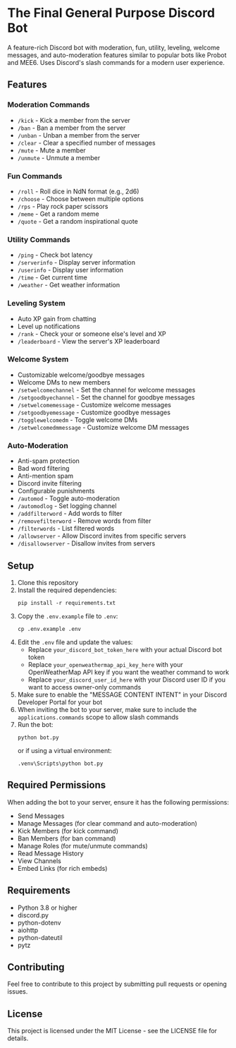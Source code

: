 # The Final General Purpose Discord Bot

A feature-rich Discord bot with moderation, fun, utility, leveling, welcome messages, and auto-moderation features similar to popular bots like Probot and MEE6. Uses Discord's slash commands for a modern user experience.

## Features

### Moderation Commands
- `/kick` - Kick a member from the server
- `/ban` - Ban a member from the server
- `/unban` - Unban a member from the server
- `/clear` - Clear a specified number of messages
- `/mute` - Mute a member
- `/unmute` - Unmute a member

### Fun Commands
- `/roll` - Roll dice in NdN format (e.g., 2d6)
- `/choose` - Choose between multiple options
- `/rps` - Play rock paper scissors
- `/meme` - Get a random meme
- `/quote` - Get a random inspirational quote

### Utility Commands
- `/ping` - Check bot latency
- `/serverinfo` - Display server information
- `/userinfo` - Display user information
- `/time` - Get current time
- `/weather` - Get weather information

### Leveling System
- Auto XP gain from chatting
- Level up notifications
- `/rank` - Check your or someone else's level and XP
- `/leaderboard` - View the server's XP leaderboard

### Welcome System
- Customizable welcome/goodbye messages
- Welcome DMs to new members
- `/setwelcomechannel` - Set the channel for welcome messages
- `/setgoodbyechannel` - Set the channel for goodbye messages
- `/setwelcomemessage` - Customize welcome messages
- `/setgoodbyemessage` - Customize goodbye messages
- `/togglewelcomedm` - Toggle welcome DMs
- `/setwelcomedmmessage` - Customize welcome DM messages

### Auto-Moderation
- Anti-spam protection
- Bad word filtering
- Anti-mention spam
- Discord invite filtering
- Configurable punishments
- `/automod` - Toggle auto-moderation
- `/automodlog` - Set logging channel
- `/addfilterword` - Add words to filter
- `/removefilterword` - Remove words from filter
- `/filterwords` - List filtered words
- `/allowserver` - Allow Discord invites from specific servers
- `/disallowserver` - Disallow invites from servers

## Setup

1. Clone this repository
2. Install the required dependencies:
   ```
   pip install -r requirements.txt
   ```
3. Copy the `.env.example` file to `.env`:
   ```
   cp .env.example .env
   ```
4. Edit the `.env` file and update the values:
   - Replace `your_discord_bot_token_here` with your actual Discord bot token
   - Replace `your_openweathermap_api_key_here` with your OpenWeatherMap API key if you want the weather command to work
   - Replace `your_discord_user_id_here` with your Discord user ID if you want to access owner-only commands
5. Make sure to enable the "MESSAGE CONTENT INTENT" in your Discord Developer Portal for your bot
6. When inviting the bot to your server, make sure to include the `applications.commands` scope to allow slash commands
7. Run the bot:
   ```
   python bot.py
   ```
   or if using a virtual environment:
   ```
   .venv\Scripts\python bot.py
   ```

## Required Permissions

When adding the bot to your server, ensure it has the following permissions:
- Send Messages
- Manage Messages (for clear command and auto-moderation)
- Kick Members (for kick command)
- Ban Members (for ban command)
- Manage Roles (for mute/unmute commands)
- Read Message History
- View Channels
- Embed Links (for rich embeds)

## Requirements

- Python 3.8 or higher
- discord.py
- python-dotenv
- aiohttp
- python-dateutil
- pytz

## Contributing

Feel free to contribute to this project by submitting pull requests or opening issues.

## License

This project is licensed under the MIT License - see the LICENSE file for details. 
